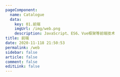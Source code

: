 ```yaml
---
pageComponent: 
  name: Catalogue
  data: 
    key: 01.前端
    imgUrl: /img/web.png
    description: JavaScript、ES6、Vue框架等前端技术
title: 前端
date: 2020-11-118 21:50:53
permalink: /web
sidebar: false
article: false
comment: false
editLink: false
---
```



